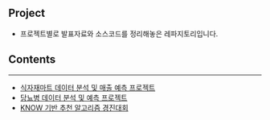 ## Project
- 프로젝트별로 발표자료와 소스코드를 정리해놓은 레파지토리입니다.

## Contents 
___
* [식자재마트 데이터 분석 및 매출 예측 프로젝트](https://github.com/rlawldn11703/dataMining-project/tree/master/%EC%8B%9D%EC%9E%90%EC%9E%AC%EB%A7%88%ED%8A%B8_%EB%8D%B0%EC%9D%B4%ED%84%B0%EB%B6%84%EC%84%9D)
* [당뇨병 데이터 분석 및 예측 프로젝트](https://github.com/rlawldn11703/dataMining-project/tree/master/%EB%8B%B9%EB%87%A8%EB%B3%91_%EB%8D%B0%EC%9D%B4%ED%84%B0%EB%B6%84%EC%84%9D%26%EC%98%88%EC%B8%A1%EB%AA%A8%EB%8D%B8%EA%B0%9C%EB%B0%9C)
* [KNOW 기반 추천 알고리즘 경진대회]()
